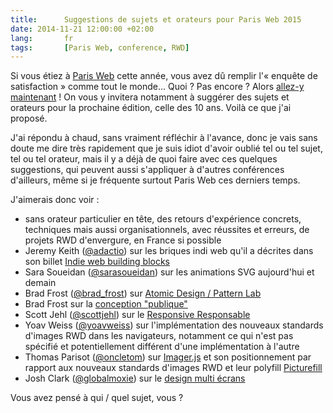 ```yaml
---
title:      Suggestions de sujets et orateurs pour Paris Web 2015
date: 2014-11-21 12:00:00 +02:00
lang:       fr
tags:       [Paris Web, conference, RWD]
---
```


Si vous étiez à [Paris Web](http://www.paris-web.fr/) cette année, vous avez dû remplir l'« enquête de satisfaction » comme tout le monde… Quoi ? Pas encore ? Alors [allez-y maintenant](http://www.paris-web.fr/avis/) ! On vous y invitera notamment à suggérer des sujets et orateurs pour la prochaine édition, celle des 10 ans. Voilà ce que j'ai proposé.

J'ai répondu à chaud, sans vraiment réfléchir à l'avance, donc je vais sans doute me dire très rapidement que je suis idiot d'avoir oublié tel ou tel sujet, tel ou tel orateur, mais il y a déjà de quoi faire avec ces quelques suggestions, qui peuvent aussi s'appliquer à d'autres conférences d'ailleurs, même si je fréquente surtout Paris Web ces derniers temps.

J'aimerais donc voir :

- sans orateur particulier en tête, des retours d'expérience concrets, techniques mais aussi organisationnels, avec réussites et erreurs, de projets RWD d'envergure, en France si possible
- Jeremy Keith ([@adactio](https://twitter.com/adactio)) sur les briques indi web qu'il a décrites dans son billet [Indie web building blocks](https://adactio.com/journal/7698)
- Sara Soueidan ([@sarasoueidan](https://twitter.com/sarasoueidan)) sur les animations SVG aujourd'hui et demain
- Brad Frost ([@brad_frost](https://twitter.com/brad_frost)) sur [Atomic Design / Pattern Lab](http://patternlab.io/)
- Brad Frost sur la [conception "publique"](http://bradfrost.com/blog/post/designing-in-the-open/)
- Scott Jehl ([@scottjehl](https://twitter.com/scottjehl)) sur le [Responsive Responsable](http://www.abookapart.com/products/responsible-responsive-design)
- Yoav Weiss ([@yoavweiss](https://twitter.com/yoavweiss)) sur l'implémentation des nouveaux standards d'images RWD dans les navigateurs, notamment ce qui n'est pas spécifié et potentiellement différent d'une implémentation à l'autre
- Thomas Parisot ([@oncletom](https://twitter.com/oncletom)) sur [Imager.js](https://github.com/BBC-News/Imager.js/) et son positionnement par rapport aux nouveaux standards d'images RWD et leur polyfill [Picturefill](http://scottjehl.github.io/picturefill/)
- Josh Clark ([@globalmoxie](https://twitter.com/globalmoxie)) sur le [design multi écrans](http://fr.slideshare.net/joshclark/bdconf-joshclarkglobalmoxie)

Vous avez pensé à qui / quel sujet, vous ?

